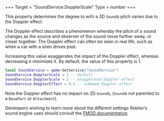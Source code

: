 +++
Target = "SoundService.DopplerScale"
Type = number
+++

This property determines the degree to with a 3D `Sound`s pitch varies due to the Doppler effect.The Doppler effect describes a phenomenon whereby the pitch of a sound changes as the source and observer of the sound move further away, or closer together. The Doppler effect can often be seen in real life, such as when a car with a siren drives past.Increasing this value exaggerates the impact of the Doppler effect, whereas decreasing it minimizes it. By default, the value of this property is 1.```lualocal SoundService = game:GetService("SoundService")SoundService.DopplerScale = 1 -- default SoundService.DopplerScale = 2 -- exaggerated Doppler effectSoundService.DopplerEffect = 0.5 -- subdued Doppler effect```Note the Doppler effect has no impact on 2D `Sound`s, (`Sound`s not parented to a `BasePart` or `Attachment`).Developers wishing to learn more about the different settings Roblox's sound engine uses should consult the [FMOD documentation][1].[1]: https://www.fmod.com/docs/api/content/generated/overview/3dsound.html